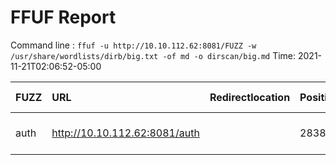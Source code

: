 # FFUF Report

  Command line : `ffuf -u http://10.10.112.62:8081/FUZZ -w /usr/share/wordlists/dirb/big.txt -of md -o dirscan/big.md`
  Time: 2021-11-21T02:06:52-05:00

  | FUZZ | URL | Redirectlocation | Position | Status Code | Content Length | Content Words | Content Lines | Content Type | ResultFile |
  | :- | :-- | :--------------- | :---- | :------- | :---------- | :------------- | :------------ | :--------- | :----------- |
  | auth | http://10.10.112.62:8081/auth |  | 2838 | 200 | 39 | 8 | 1 | text/html; charset=utf-8 |  |
  